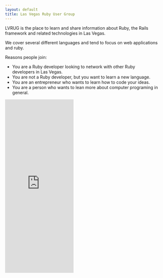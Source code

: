 ```yaml
---
layout: default
title: Las Vegas Ruby User Group
---
```


LVRUG is the place to learn and share information about Ruby, the
Rails framework and related technologies in Las Vegas.

We cover several different languages and tend to focus on web
applications and ruby.

Reasons people join:

* You are a Ruby developer looking to network with other Ruby
  developers in Las Vegas.
* You are not a Ruby developer, but you want to learn a new language.
* You are an entrepreneur who wants to learn how to code your ideas.
* You are a person who wants to lean more about computer programing in
  general.

<iframe width="225" height="570" src="http://meetu.ps/2CSrHq" frameborder="0"></iframe>